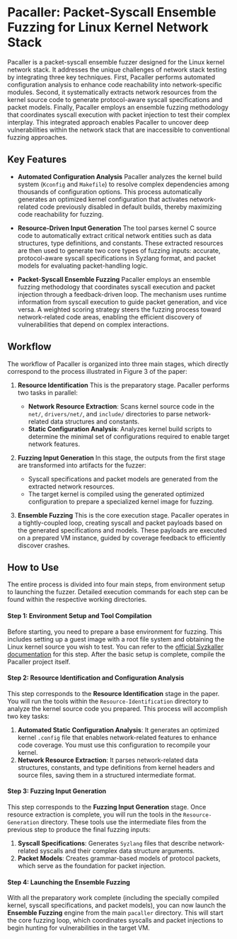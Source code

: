 # Pacaller: Packet-Syscall Ensemble Fuzzing for Linux Kernel Network Stack

Pacaller is a packet-syscall ensemble fuzzer designed for the Linux kernel network stack. It addresses the unique challenges of network stack testing by integrating three key techniques. First, Pacaller performs automated configuration analysis to enhance code reachability into network-specific modules. Second, it systematically extracts network resources from the kernel source code to generate protocol-aware syscall specifications and packet models. Finally, Pacaller employs an ensemble fuzzing methodology that coordinates syscall execution with packet injection to test their complex interplay. This integrated approach enables Pacaller to uncover deep vulnerabilities within the network stack that are inaccessible to conventional fuzzing approaches.

## Key Features

-   **Automated Configuration Analysis**
    Pacaller analyzes the kernel build system (`Kconfig` and `Makefile`) to resolve complex dependencies among thousands of configuration options. This process automatically generates an optimized kernel configuration that activates network-related code previously disabled in default builds, thereby maximizing code reachability for fuzzing.

-   **Resource-Driven Input Generation**
    The tool parses kernel C source code to automatically extract critical network entities such as data structures, type definitions, and constants. These extracted resources are then used to generate two core types of fuzzing inputs: accurate, protocol-aware syscall specifications in Syzlang format, and packet models for evaluating packet-handling logic.

-   **Packet-Syscall Ensemble Fuzzing**
    Pacaller employs an ensemble fuzzing methodology that coordinates syscall execution and packet injection through a feedback-driven loop. The mechanism uses runtime information from syscall execution to guide packet generation, and vice versa. A weighted scoring strategy steers the fuzzing process toward network-related code areas, enabling the efficient discovery of vulnerabilities that depend on complex interactions.

## Workflow

The workflow of Pacaller is organized into three main stages, which directly correspond to the process illustrated in Figure 3 of the paper:

1.  **Resource Identification**
    This is the preparatory stage. Pacaller performs two tasks in parallel:
    -   **Network Resource Extraction**: Scans kernel source code in the `net/`, `drivers/net/`, and `include/` directories to parse network-related data structures and constants.
    -   **Static Configuration Analysis**: Analyzes kernel build scripts to determine the minimal set of configurations required to enable target network features.

2.  **Fuzzing Input Generation**
    In this stage, the outputs from the first stage are transformed into artifacts for the fuzzer:
    -   Syscall specifications and packet models are generated from the extracted network resources.
    -   The target kernel is compiled using the generated optimized configuration to prepare a specialized kernel image for fuzzing.

3.  **Ensemble Fuzzing**
    This is the core execution stage. Pacaller operates in a tightly-coupled loop, creating syscall and packet payloads based on the generated specifications and models. These payloads are executed on a prepared VM instance, guided by coverage feedback to efficiently discover crashes.

## How to Use

The entire process is divided into four main steps, from environment setup to launching the fuzzer. Detailed execution commands for each step can be found within the respective working directories.

#### Step 1: Environment Setup and Tool Compilation

Before starting, you need to prepare a base environment for fuzzing. This includes setting up a guest image with a root file system and obtaining the Linux kernel source you wish to test. You can refer to the [official Syzkaller documentation](https://github.com/google/syzkaller/blob/master/docs/linux/setup_ubuntu-host_qemu-vm_x86-64-kernel.md) for this step. After the basic setup is complete, compile the Pacaller project itself.

#### Step 2: Resource Identification and Configuration Analysis

This step corresponds to the **Resource Identification** stage in the paper. You will run the tools within the `Resource-Identification` directory to analyze the kernel source code you prepared. This process will accomplish two key tasks:

1.  **Automated Static Configuration Analysis**: It generates an optimized kernel `.config` file that enables network-related features to enhance code coverage. You must use this configuration to recompile your kernel.
2.  **Network Resource Extraction**: It parses network-related data structures, constants, and type definitions from kernel headers and source files, saving them in a structured intermediate format.

#### Step 3: Fuzzing Input Generation

This step corresponds to the **Fuzzing Input Generation** stage. Once resource extraction is complete, you will run the tools in the `Resource-Generation` directory. These tools use the intermediate files from the previous step to produce the final fuzzing inputs:
1.  **Syscall Specifications**: Generates `Syzlang` files that describe network-related syscalls and their complex data structure arguments.
2.  **Packet Models**: Creates grammar-based models of protocol packets, which serve as the foundation for packet injection.

#### Step 4: Launching the Ensemble Fuzzing

With all the preparatory work complete (including the specially compiled kernel, syscall specifications, and packet models), you can now launch the **Ensemble Fuzzing** engine from the main `pacaller` directory. This will start the core fuzzing loop, which coordinates syscalls and packet injections to begin hunting for vulnerabilities in the target VM.